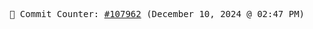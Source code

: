 <p align="center">
    <samp>
        📮 Commit Counter: <a href="https://github.com/Javascript-void0/Javascript-void0/commits/main">#107962</a> (December 10, 2024 @ 02:47 PM)
    </samp>
</p>